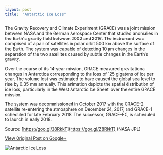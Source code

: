 ```yaml
---
layout: post
title:  "Antarctic Ice Loss"
---
```


The Gravity Recovery and Climate Experiment (GRACE) was a joint mission between NASA and the German Aerospace Center that studied anomalies in the Earth's gravity field between 2002 and 2016. The instrument was comprised of a pair of satellites in polar orbit 500 km above the surface of the Earth. The system was capable of detecting 10 µm changes in the separation of the two satellites caused by subtle changes in the Earth's gravity.

Over the course of its 14-year mission, GRACE measured gravitational changes in Antarctica corresponding to the loss of 125 gigatons of ice per year. The volume lost was estimated to have caused the global sea level to rise by 0.35 mm annually. This animation depicts the spatial distribution of ice loss, particularly in the West Antarctic Ice Sheet, over the entire GRACE mission.

The system was decommissioned in October 2017 with the GRACE-2 satellite re-entering the atmosphere on December 24, 2017, and GRACE-1 scheduled for late February 2018. The successor, GRACE-FO, is scheduled to launch in early 2018.

Source: [https://goo.gl/Z8RkkT](https://goo.gl/Z8RkkT) (NASA JPL)

[View Original Post on Google+](https://plus.google.com/+ColinSullender/posts/GSoDo8SjQA4)

![Antarctic Ice Loss](/assets/img/2018-02-18-Antarctic-Ice-Loss.gif)
